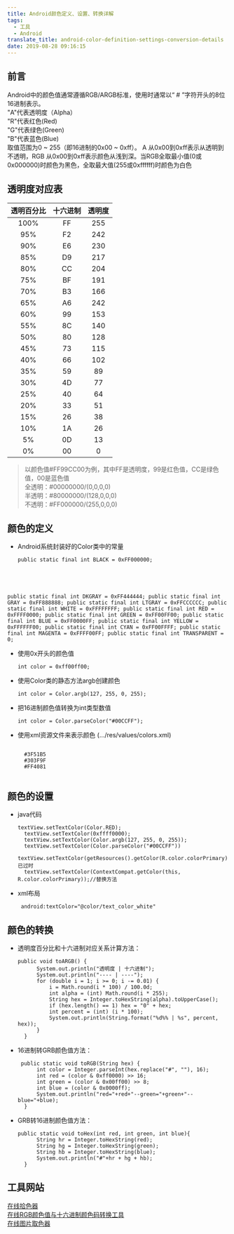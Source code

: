 ```yaml
---
title: Android颜色定义、设置、转换详解
tags:
  - 工具
  - Android
translate_title: android-color-definition-settings-conversion-details
date: 2019-08-28 09:16:15
---
```

## 前言 
Android中的颜色值通常遵循RGB/ARGB标准，使用时通常以“ # ”字符开头的8位16进制表示。</br>"A"代表透明度（Alpha）</br>"R"代表红色(Red)</br>"G"代表绿色(Green)</br>"B"代表蓝色(Blue)</br>取值范围为0 ~ 255（即16进制的0x00 ~ 0xff）。
A 从0x00到0xff表示从透明到不透明，RGB 从0x00到0xff表示颜色从浅到深。当RGB全取最小值(0或0x000000)时颜色为黑色，全取最大值(255或0xffffff)时颜色为白色
<!--more-->
## 透明度对应表
|  透明百分比   | 十六进制  | 透明度  |
|  :----:  | :----:  | :----:  |
| 100% | FF| 255|
| 95%  | F2 | 242 |
| 90%  | E6 | 230 |
| 85%  | D9 | 217 |
| 80%  | CC | 204 |
| 75%  | BF | 191 |
| 70%  | B3 | 166 |
| 65%  | A6 | 242 |
| 60%  | 99 | 153 |
| 55%  | 8C | 140 |
| 50%  | 80 | 128 |
| 45%  | 73 | 115 |
| 40%  | 66 | 102 |
| 35%  | 59 | 89 |
| 30%  | 4D | 77 |
| 25%  | 40 | 64 |
| 20%  | 33 | 51 |
| 15%  | 26 | 38 |
| 10%  | 1A | 26 |
| 5%  | 0D | 13 |
| 0%  | 00 | 0 |

>以颜色值#FF99CC00为例，其中FF是透明度，99是红色值，CC是绿色值，00是蓝色值</br>
>全透明：#00000000/(0,0,0,0)</br>
>半透明：#80000000/(128,0,0,0)</br>
>不透明：#FF000000/(255,0,0,0)
## 颜色的定义
- Android系统封装好的Color类中的常量
	<pre><code>public static final int BLACK = 0xFF000000;
public static final int DKGRAY = 0xFF444444;
public static final int GRAY = 0xFF888888;
public static final int LTGRAY = 0xFFCCCCCC;
public static final int WHITE = 0xFFFFFFFF;
public static final int RED = 0xFFFF0000;
public static final int GREEN = 0xFF00FF00;
public static final int BLUE = 0xFF0000FF;
public static final int YELLOW = 0xFFFFFF00;
public static final int CYAN = 0xFF00FFFF;
public static final int MAGENTA = 0xFFFF00FF;
public static final int TRANSPARENT = 0;</pre></code>
- 使用0x开头的颜色值
	<pre><code>int color = 0xff00ff00;</pre></code>
- 使用Color类的静态方法argb创建颜色
	<pre><code>int color = Color.argb(127, 255, 0, 255);</pre></code>
- 把16进制颜色值转换为int类型数值
	<pre><code>int color = Color.parseColor("#00CCFF");</pre></code>
- 使用xml资源文件来表示颜色 (.../res/values/colors.xml)
	<pre><code><?xml version="1.0" encoding="utf-8"?><resources> 
	<color name="colorPrimary">#3F51B5</color> 
	<color name="colorPrimaryDark">#303F9F</color> 
	<color name="colorAccent">#FF4081</color> 
	</resources></pre></code>
## 颜色的设置
- java代码
	<pre><code>textView.setTextColor(Color.RED);
	textView.setTextColor(0xffff0000);
	textView.setTextColor(Color.argb(127, 255, 0, 255));
	textView.setTextColor(Color.parseColor("#00CCFF"))
	textView.setTextColor(getResources().getColor(R.color.colorPrimary));//已过时
	textView.setTextColor(ContextCompat.getColor(this, R.color.colorPrimary));//替换方法</pre></code>
- xml布局
	<pre><code> android:textColor="@color/text_color_white"</pre></code>
## 颜色的转换
- 透明度百分比和十六进制对应关系计算方法：
	<pre><code>public void toARGB() {
        System.out.println("透明度 | 十六进制");
        System.out.println("---- | ----");
        for (double i = 1; i >= 0; i -= 0.01) {
            i = Math.round(i * 100) / 100.0d;
            int alpha = (int) Math.round(i * 255);
            String hex = Integer.toHexString(alpha).toUpperCase();
            if (hex.length() == 1) hex = "0" + hex;
            int percent = (int) (i * 100);
            System.out.println(String.format("%d%% | %s", percent, hex));
        }
    }</pre></code>
- 16进制转GRB颜色值方法：
	<pre><code> public static void toRGB(String hex) {
        int color = Integer.parseInt(hex.replace("#", ""), 16);
        int red = (color & 0xff0000) >> 16;
        int green = (color & 0x00ff00) >> 8;
        int blue = (color & 0x0000ff);     
        System.out.println("red="+red+"--green="+green+"--blue="+blue);  
	}</pre></code>
- GRB转16进制颜色值方法：
	<pre><code>public static void toHex(int red, int green, int blue){
        String hr = Integer.toHexString(red);
        String hg = Integer.toHexString(green);
        String hb = Integer.toHexString(blue);
        System.out.println("#"+hr + hg + hb);      
	}</pre></code>

## 工具网站
[在线拾色器](https://www.w3cschool.cn/tools/index?name=cpicker)</br>
[在线RGB颜色值与十六进制颜色码转换工具](https://www.sioe.cn/yingyong/yanse-rgb-16/)</br>
[在线图片取色器](http://www.jiniannet.com/page/allcolor)</br>
